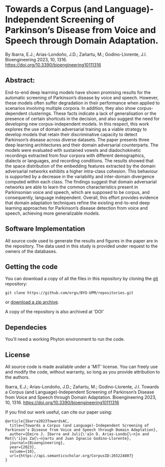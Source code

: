 # Towards a Corpus (and Language)-Independent Screening of Parkinson’s Disease from Voice and Speech through Domain Adaptation.
By Ibarra, E.J.; Arias-Londoño, J.D.; Zañartu, M.; Godino-Llorente, J.I. 
Bioengineering 2023, 10, 1316. https://doi.org/10.3390/bioengineering10111316

## Abstract:  

End-to-end deep learning models have shown promising results for the automatic screening of Parkinson’s disease by voice and speech. However, these models often suffer degradation in their performance when applied to scenarios involving multiple corpora. In addition, they also show corpus-dependent clusterings. These facts indicate a lack of generalisation or the presence of certain shortcuts in the decision, and also suggest the need for developing new corpus-independent models. In this respect, this work explores the use of domain adversarial training as a viable strategy to develop models that retain their discriminative capacity to detect Parkinson’s disease across diverse datasets. The paper presents three deep learning architectures and their domain adversarial counterparts. The models were evaluated with sustained vowels and diadochokinetic recordings extracted from four corpora with different demographics, dialects or languages, and recording conditions. The results showed that the space distribution of the embedding features extracted by the domain adversarial networks exhibits a higher intra-class cohesion. This behaviour is supported by a decrease in the variability and inter-domain divergence computed within each class. The findings suggest that domain adversarial networks are able to learn the common characteristics present in Parkinsonian voice and speech, which are supposed to be corpus, and consequently, language independent. Overall, this effort provides evidence that domain adaptation techniques refine the existing end-to-end deep learning approaches for Parkinson’s disease detection from voice and speech, achieving more generalizable models.

## Software Implementation
All source code used to generate the results and figures in the paper are in the repository.
The data used in this study is provided under request to the owners of the databases.

## Getting the code

You can download a copy of all the files in this repository by cloning the
[git](https://git-scm.com/) repository:

    git clone https://github.com/orgs/BYO-UPM/repositories.git

or [download a zip archive]([https://github.com/orgs/BYO-UPM/repositories/archive/master.zip).

A copy of the repository is also archived at 'DOI'

## Dependecies

You'll need a working Phyton environment to run the code. 

## License

All source code is made available under a 'MIT' license. You can freely
use and modify the code, without warranty, so long as you provide attribution
to the authors.

Ibarra, E.J.; Arias-Londoño, J.D.; Zañartu, M.; Godino-Llorente, J.I. Towards a Corpus (and Language)-Independent Screening of Parkinson’s Disease from Voice and Speech through Domain Adaptation. Bioengineering 2023, 10, 1316. https://doi.org/10.3390/bioengineering10111316

If you find our work useful, can cite our paper using:

```
@article{Ibarra2023TowardsAC,
  title={Towards a Corpus (and Language)-Independent Screening of Parkinson’s Disease from Voice and Speech through Domain Adaptation},
  author={Emiro J. Ibarra and Juli{\'a}n D. Arias-Londo{\~n}o and Mat{\'i}as Za{\~n}artu and Juan Ignacio Godino-Llorente},
  journal={Bioengineering},
  year={2023},
  volume={10},
  url={https://api.semanticscholar.org/CorpusID:265224807}
}
```
